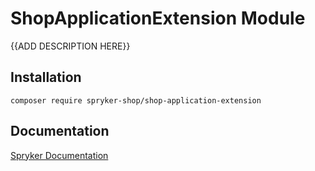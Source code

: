 # ShopApplicationExtension Module

{{ADD DESCRIPTION HERE}}

## Installation

```
composer require spryker-shop/shop-application-extension
```

## Documentation

[Spryker Documentation](https://academy.spryker.com)
